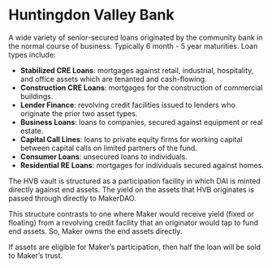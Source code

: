 # Huntingdon Valley Bank

A wide variety of senior-secured loans originated by the community bank in the normal course of business. Typically 6 month - 5 year maturities. Loan types include:
- **Stabilized CRE Loans**: mortgages against retail, industrial, hospitality, and office assets which are tenanted and cash-flowing. 
- **Construction CRE Loans**: mortgages for the construction of commercial buildings.
- **Lender Finance**: revolving credit facilities issued to lenders who originate the prior two asset types. 
- **Business Loans**: loans to companies, secured against equipment or real estate. 
- **Capital Call Lines**: loans to private equity firms for working capital between capital calls on limited partners of the fund. 
- **Consumer Loans**: unsecured loans to individuals. 
- **Residential RE Loans**: mortgages for individuals secured against homes. 

The HVB vault is structured as a participation facility in which DAI is minted directly against end assets. The yield on the assets that HVB originates is passed through directly to MakerDAO. 

This structure contrasts to one where Maker would receive yield (fixed or floating) from a revolving credit facility that an originator would tap to fund end assets. So, Maker owns the end assets directly. 

If assets are eligible for Maker’s participation, then half the loan will be sold to Maker’s trust.
